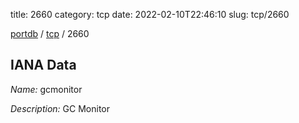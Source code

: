 title: 2660
category: tcp
date: 2022-02-10T22:46:10
slug: tcp/2660

[portdb](/) / [tcp](/category/tcp.html) / 2660


## IANA Data

_Name:_ gcmonitor

_Description:_ GC Monitor

